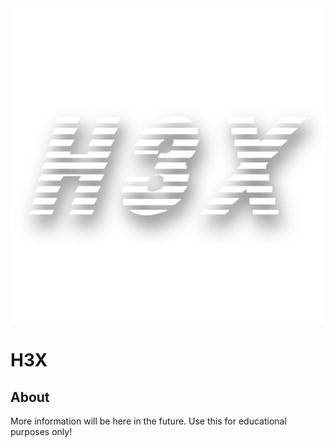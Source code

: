 <div style="text-align: center;">
    <img src=".assets/logo.png" alt="This is the H3X logo." />
</div>

# H3X
## About
More information will be here in the future. Use this for educational purposes only!